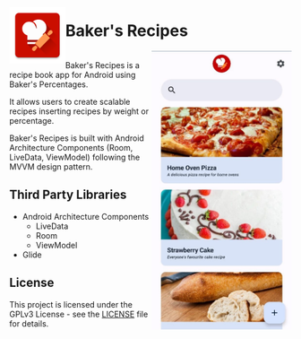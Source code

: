 <img src="github-assets/ic_launcher-web.png" align="left"
width="100">
# Baker's Recipes
<img src="github-assets/bakersrecipes-screenshot.jpg" align="right" width="250">
<br>
Baker's Recipes is a recipe book app for Android using Baker's Percentages. 

It allows users to create scalable recipes inserting recipes by weight or percentage.

Baker's Recipes is built with Android Architecture Components (Room, LiveData, ViewModel) following the MVVM design pattern.

## Third Party Libraries
 * Android Architecture Components
    * LiveData
    * Room
    * ViewModel
 * Glide

## License

This project is licensed under the GPLv3 License - see the [LICENSE](LICENSE) file for details.
